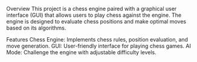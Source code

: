 Overview
This project is a chess engine paired with a graphical user interface (GUI) that allows users to play chess against the engine. The engine is designed to evaluate chess positions and make optimal moves based on its algorithms.

Features
Chess Engine: Implements chess rules, position evaluation, and move generation.
GUI: User-friendly interface for playing chess games.
AI Mode: Challenge the engine with adjustable difficulty levels.
